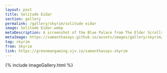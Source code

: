 ```yaml
---
layout: post
title: Solitude Eidar
section: gallery
permalink: /gallery/skyrim/solitude eidar
image: Solitude Eidar.webp
metaDescription: A screenshot of the Blue Palace from The Elder Scrolls V&#58; Skyrim, taken by Samantha Says.
metaImage: https://samanthasays.github.io/assets/images/gallery/skyrim/Solitude Eidar.webp
tag: skyrim
from: Skyrim
link: https://greenmangaming.sjv.io/samanthasays-skyrim
---
```

{% include imageGallery.html %}